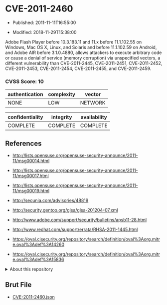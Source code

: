 # CVE-2011-2460

- Published: 2011-11-11T16:55:00

- Modified: 2018-11-29T15:38:00

Adobe Flash Player before 10.3.183.11 and 11.x before 11.1.102.55 on Windows, Mac OS X, Linux, and Solaris and before 11.1.102.59 on Android, and Adobe AIR before 3.1.0.4880, allows attackers to execute arbitrary code or cause a denial of service (memory corruption) via unspecified vectors, a different vulnerability than CVE-2011-2445, CVE-2011-2451, CVE-2011-2452, CVE-2011-2453, CVE-2011-2454, CVE-2011-2455, and CVE-2011-2459.

### CVSS Score: **10**

| authentication | complexity | vector |
| --- | --- | --- |
| NONE | LOW | NETWORK |

| confidentiality | integrity | availability |
| --- | --- | --- |
| COMPLETE | COMPLETE | COMPLETE |

## References

* http://lists.opensuse.org/opensuse-security-announce/2011-11/msg00014.html

* http://lists.opensuse.org/opensuse-security-announce/2011-11/msg00017.html

* http://lists.opensuse.org/opensuse-security-announce/2011-11/msg00019.html

* http://secunia.com/advisories/48819

* http://security.gentoo.org/glsa/glsa-201204-07.xml

* http://www.adobe.com/support/security/bulletins/apsb11-28.html

* http://www.redhat.com/support/errata/RHSA-2011-1445.html

* https://oval.cisecurity.org/repository/search/definition/oval%3Aorg.mitre.oval%3Adef%3A14260

* https://oval.cisecurity.org/repository/search/definition/oval%3Aorg.mitre.oval%3Adef%3A15836

<details>
<summary>About this repository</summary> 

  This repository is part of the project [Live Hack CVE](https://github.com/Live-Hack-CVE). Main website can be found [www.live-hack.org](https://www.live-hack.org) 
  
  Made by [Sn0wAlice](https://github.com/Sn0wAlice) for the people that care about security and need to have a feed of the latest CVEs. Hope you enjoy it, don't forget to star the repo and follow me on [Twitter](https://twitter.com/Sn0wAlice) and [Github](https://github.com/Sn0wAlice). And that is my [personnal website](https://www.alice-snow.me/)

  - [Home Page](https://github.com/Live-Hack-CVE)
  - [Framework](https://github.com/Live-Hack-CVE/cve-framework)
  - [CVE database](https://github.com/Live-Hack-CVE/full_database)
  - [Changelog](https://github.com/Live-Hack-CVE/Changelog)
</details>

## Brut File

* [CVE-2011-2460.json](https://raw.githubusercontent.com/Live-Hack-CVE/full_database/main/cves/2011/CVE-2011-2460.json)

